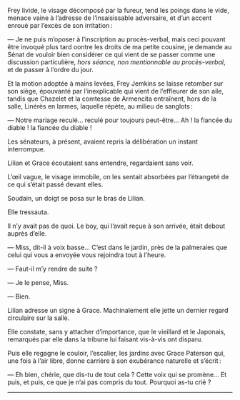 Frey livide, le visage décomposé par la fureur, tend les poings dans le vide, menace vaine à l’adresse de l’insaisissable adversaire, et d’un accent enroué par l’excès de son irritation :

— Je ne puis m’oposer à l’inscription au procès-verbal, mais ceci
pouvant être invoqué plus tard oontre les droits de ma petite cousine, je demande au Sénat de vouloir bien considérer ce qui vient de se passer comme une  discussion particulière, _hors séance, non mentionnable au procès-verbal_, et de passer à l’ordre du jour.

Et la motion adoptée à mains levées, Frey Jemkins se laisse retomber sur son siège, épouvanté par l’inexplicable qui vient de l’effleurer de son aile, tandis que Chazelet et la comtesse de Armencita entraînent, hors de la salle, Linérès en larmes, laquelle répète, au milieu de sanglots :

— Notre mariage reculé... reculé pour toujours peut-être... Ah ! la fiancée du diable ! la fiancée du diable !

Les sénateurs, à présent, avaient repris la délibération un instant interrompue.

Lilian et Grace écoutaient sans entendre, regardaient sans voir.

L’œil vague, le visage immobile, on les sentait absorbées par l’étrangeté de ce qui s’était passé devant elles.

Soudain, un doigt se posa sur le bras de Lilian.

Elle tressauta.

Il n’y avait pas de quoi. Le boy, qui l’avait reçue à son arrivée, était debout auprès d’elle.

— Miss, dit-il à voix basse... C’est dans le jardin, près de la palmeraies que celui qui vous a envoyée vous rejoindra tout à l’heure.

— Faut-il m’y rendre de suite ?

— Je le pense, Miss.

— Bien.

Lilian adresse un signe à Grace. Machinalement elle jette un dernier
regard circulaire sur la salle.

Elle constate, sans y attacher d’importance, que le vieillard et le Japonais, remarqués par elle dans la tribune lui faisant vis-à-vis ont disparu.

Puis elle regagne le couloir, l’escalier, les jardins avec Grace Paterson qui, une fois à l’air libre, donne carrière à son exubérance naturelle et s’écrit :

— Eh bien, chérie, que dis-tu de tout cela ? Cette voix qui se promène... Et puis, et puis, ce que je n’ai pas compris du tout. Pourquoi as-tu crié ?

-----


